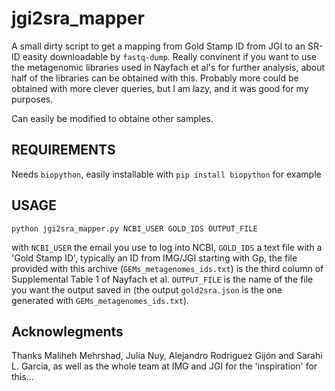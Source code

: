 # jgi2sra_mapper
A small dirty script to get a mapping from Gold Stamp ID from JGI to an SR-ID easity downloadable by `fastq-dump`.
Really convinent if you want to use the metagenomic libraries used in Nayfach et al's for further analysis, about half of the libraries can be obtained with this. Probably more could be obtained with more clever queries, but I am lazy, and it was good for my purposes.

Can easily be modified to obtaine other samples.

## REQUIREMENTS

Needs `biopython`, easily installable with `pip install biopython` for example

## USAGE

```
python jgi2sra_mapper.py NCBI_USER GOLD_IDS OUTPUT_FILE
```

with `NCBI_USER` the email you use to log into NCBI, `GOLD_IDS` a text file with a 'Gold Stamp ID', typically an ID from IMG/JGI starting with Gp, the file provided with this archive (`GEMs_metagenomes_ids.txt`) is the third column of Supplemental Table 1 of Nayfach et al. `OUTPUT_FILE` is the name of the file you want the output saved in (the output `gold2sra.json` is the one generated with `GEMs_metagenomes_ids.txt`).


## Acknowlegments
Thanks Maliheh Mehrshad, Julia Nuy, Alejandro Rodriguez Gijón and Sarahi L. Garcia, as well as the whole team at IMG and JGI for the 'inspiration' for this...
